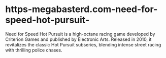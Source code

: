 # https-megabasterd.com-need-for-speed-hot-pursuit-
Need for Speed Hot Pursuit is a high-octane racing game developed by Criterion Games and published by Electronic Arts. Released in 2010, it revitalizes the classic Hot Pursuit subseries, blending intense street racing with thrilling police chases. 
